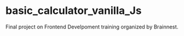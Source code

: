 # basic_calculator_vanilla_Js
 Final project on Frontend Develpoment training organized by Brainnest. 
